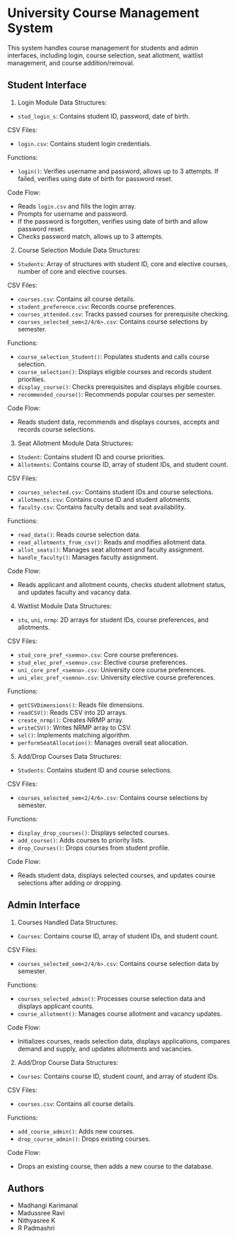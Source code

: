 
# University Course Management System


This system handles course management for students and admin interfaces, including login, course selection, seat allotment, waitlist management, and course addition/removal.


## Student Interface
1. Login Module
Data Structures:
- `stud_login_s`: Contains student ID, password, date of birth.

CSV Files:
- `login.csv`: Contains student login credentials.

Functions:
- `login()`: Verifies username and password, allows up to 3 attempts. If failed, verifies using date of birth for password reset.

Code Flow:
- Reads `login.csv` and fills the login array.
- Prompts for username and password.
- If the password is forgotten, verifies using date of birth and allow password reset.
- Checks password match, allows up to 3 attempts.

2. Course Selection Module
Data Structures:
- `Students`: Array of structures with student ID, core and elective courses, number of core and elective courses.

CSV Files:
- `courses.csv`: Contains all course details.
- `student_preference.csv`: Records course preferences.
- `courses_attended.csv`: Tracks passed courses for prerequisite checking.
- `courses_selected_sem<2/4/6>.csv`: Contains course selections by semester.

Functions:
- `course_selection_Student()`: Populates students and calls course selection.
- `course_selection()`: Displays eligible courses and records student priorities.
- `display_course()`: Checks prerequisites and displays eligible courses.
- `recommended_course()`: Recommends popular courses per semester.

Code Flow:
- Reads student data, recommends and displays courses, accepts and records course selections.

3. Seat Allotment Module
Data Structures:
- `Student`: Contains student ID and course priorities.
- `Allotments`: Contains course ID, array of student IDs, and student count.

CSV Files:
- `courses_selected.csv`: Contains student IDs and course selections.
- `allotments.csv`: Contains course ID and student allotments.
- `faculty.csv`: Contains faculty details and seat availability.

Functions:
- `read_data()`: Reads course selection data.
- `read_allotments_from_csv()`: Reads and modifies allotment data.
- `allot_seats()`: Manages seat allotment and faculty assignment.
- `handle_faculty()`: Manages faculty assignment.

Code Flow:
- Reads applicant and allotment counts, checks student allotment status, and updates faculty and vacancy data.

4. Waitlist Module
Data Structures:
- `stu`, `uni`, `nrmp`: 2D arrays for student IDs, course preferences, and allotments.

CSV Files:
- `stud_core_pref_<semno>.csv`: Core course preferences.
- `stud_elec_pref_<semno>.csv`: Elective course preferences.
- `uni_core_pref_<semno>.csv`: University core course preferences.
- `uni_elec_pref_<semno>.csv`: University elective course preferences.

Functions:
- `getCSVDimensions()`: Reads file dimensions.
- `readCSV()`: Reads CSV into 2D arrays.
- `create_nrmp()`: Creates NRMP array.
- `writeCSV()`: Writes NRMP array to CSV.
- `sel()`: Implements matching algorithm.
- `performSeatAllocation()`: Manages overall seat allocation.

5. Add/Drop Courses
Data Structures:
- `Students`: Contains student ID and course selections.

CSV Files:
- `courses_selected_sem<2/4/6>.csv`: Contains course selections by semester.

Functions:
- `display_drop_courses()`: Displays selected courses.
- `add_course()`: Adds courses to priority lists.
- `drop_Courses()`: Drops courses from student profile.

Code Flow:
- Reads student data, displays selected courses, and updates course selections after adding or dropping.

## Admin Interface
1. Courses Handled
Data Structures:
- `Courses`: Contains course ID, array of student IDs, and student count.

CSV Files:
- `courses_selected_sem<2/4/6>.csv`: Contains course selection data by semester.

Functions:
- `courses_selected_admin()`: Processes course selection data and displays applicant counts.
- `course_allotment()`: Manages course allotment and vacancy updates.

Code Flow:
- Initializes courses, reads selection data, displays applications, compares demand and supply, and updates allotments and vacancies.

2. Add/Drop Course
Data Structures:
- `Courses`: Contains course ID, student count, and array of student IDs.

CSV Files:
- `courses.csv`: Contains all course details.

Functions:
- `add_course_admin()`: Adds new courses.
- `drop_course_admin()`: Drops existing courses.

Code Flow:
- Drops an existing course, then adds a new course to the database.



## Authors

- Madhangi Karimanal 
- Madussree Ravi
- Nithyasree K
- R Padmashri 

